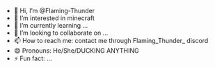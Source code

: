 - 👋 Hi, I’m @Flaming-Thunder
- 👀 I’m interested in minecraft
- 🌱 I’m currently learning ...
- 💞️ I’m looking to collaborate on ...
- 📫 How to reach me: contact me through Flaming_Thunder_ discord
- 😄 Pronouns: He/She/DUCKING ANYTHING
- ⚡ Fun fact: ...

<!---
Flaming-Thunder/Flaming-Thunder is a ✨ special ✨ repository because its `README.md` (this file) appears on your GitHub profile.
You can click the Preview link to take a look at your changes.
--->
